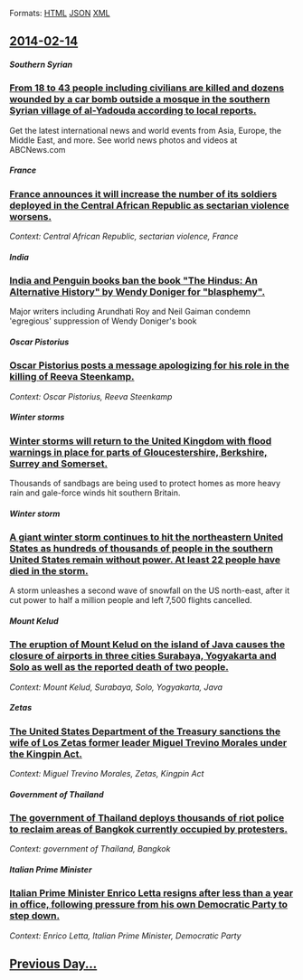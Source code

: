
Formats: [HTML](2014/02/14/index.html)  [JSON](2014/02/14/index.json)  [XML](2014/02/14/index.xml)  

## [2014-02-14](/news/2014/02/14/index.md)

##### Southern Syrian
### [From 18 to 43 people including civilians are killed and dozens wounded by a car bomb outside a mosque in the southern Syrian village of al-Yadouda according to local reports.](/news/2014/02/14/from-18-to-43-people-including-civilians-are-killed-and-dozens-wounded-by-a-car-bomb-outside-a-mosque-in-the-southern-syrian-village-of-al-y.md)
Get the latest international news and world events from Asia, Europe, the Middle East, and more. See world news photos and videos at ABCNews.com

##### France
### [France announces it will increase the number of its soldiers deployed in the Central African Republic as sectarian violence worsens. ](/news/2014/02/14/france-announces-it-will-increase-the-number-of-its-soldiers-deployed-in-the-central-african-republic-as-sectarian-violence-worsens.md)
_Context: Central African Republic, sectarian violence, France_

##### India
### [India and Penguin books ban the book "The Hindus: An Alternative History" by Wendy Doniger for "blasphemy". ](/news/2014/02/14/india-and-penguin-books-ban-the-book-the-hindus-an-alternative-history-by-wendy-doniger-for-blasphemy.md)
Major writers including Arundhati Roy and Neil Gaiman condemn &#x27;egregious&#x27; suppression of Wendy Doniger&#x27;s book

##### Oscar Pistorius
### [Oscar Pistorius posts a message apologizing for his role in the killing of Reeva Steenkamp. ](/news/2014/02/14/oscar-pistorius-posts-a-message-apologizing-for-his-role-in-the-killing-of-reeva-steenkamp.md)
_Context: Oscar Pistorius, Reeva Steenkamp_

##### Winter storms
### [Winter storms will return to the United Kingdom with flood warnings in place for parts of Gloucestershire, Berkshire, Surrey and Somerset. ](/news/2014/02/14/winter-storms-will-return-to-the-united-kingdom-with-flood-warnings-in-place-for-parts-of-gloucestershire-berkshire-surrey-and-somerset.md)
Thousands of sandbags are being used to protect homes as more heavy rain and gale-force winds hit southern Britain.

##### Winter storm
### [A giant winter storm continues to hit the northeastern United States as hundreds of thousands of people in the southern United States remain without power. At least 22 people have died in the storm. ](/news/2014/02/14/a-giant-winter-storm-continues-to-hit-the-northeastern-united-states-as-hundreds-of-thousands-of-people-in-the-southern-united-states-remain.md)
A storm unleashes a second wave of snowfall on the US north-east, after it cut power to half a million people and left 7,500 flights cancelled.

##### Mount Kelud
### [The eruption of Mount Kelud on the island of Java causes the closure of airports in three cities Surabaya, Yogyakarta and Solo as well as the reported death of two people. ](/news/2014/02/14/the-eruption-of-mount-kelud-on-the-island-of-java-causes-the-closure-of-airports-in-three-cities-surabaya-yogyakarta-and-solo-as-well-as-th.md)
_Context: Mount Kelud, Surabaya, Solo, Yogyakarta, Java_

##### Zetas
### [The United States Department of the Treasury sanctions the wife of Los Zetas former leader Miguel Trevino Morales under the Kingpin Act. ](/news/2014/02/14/the-united-states-department-of-the-treasury-sanctions-the-wife-of-los-zetas-former-leader-miguel-trevia-o-morales-under-the-kingpin-act.md)
_Context: Miguel Trevino Morales, Zetas, Kingpin Act_

##### Government of Thailand
### [The government of Thailand deploys thousands of riot police to reclaim areas of Bangkok currently occupied by protesters. ](/news/2014/02/14/the-government-of-thailand-deploys-thousands-of-riot-police-to-reclaim-areas-of-bangkok-currently-occupied-by-protesters.md)
_Context: government of Thailand, Bangkok_

##### Italian Prime Minister
### [Italian Prime Minister Enrico Letta resigns after less than a year in office, following pressure from his own Democratic Party to step down. ](/news/2014/02/14/italian-prime-minister-enrico-letta-resigns-after-less-than-a-year-in-office-following-pressure-from-his-own-democratic-party-to-step-down.md)
_Context: Enrico Letta, Italian Prime Minister, Democratic Party_

## [Previous Day...](/news/2014/02/13/index.md)

